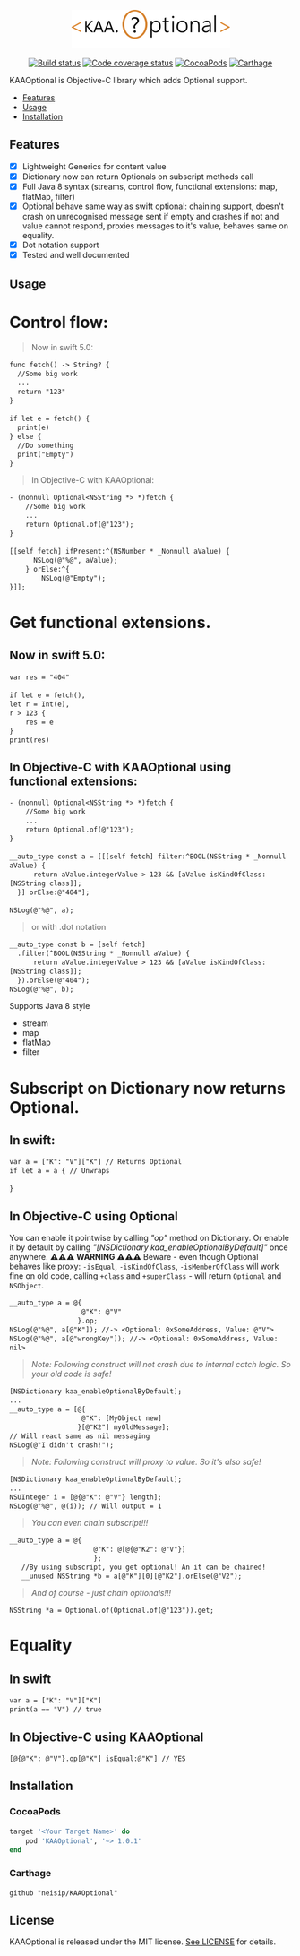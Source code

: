 <p align="center">
  <a href="https://github.com/neisip/KAAOptional"><img alt="KAAOptional: Optionals for Objective C" src="https://raw.githubusercontent.com/neisip/KAAOptional/master/KAAOptional.PNG"/></a>
</p>

<p align="center">
  <a href="https://travis-ci.org/neisip/KAAOptional"><img alt="Build status" src="https://travis-ci.org/neisip/KAAOptional.svg?branch=master"/></a>
  <a href="http://codecov.io/github/neisip/KAAOptional"><img alt="Code coverage status" src="http://codecov.io/github/neisip/KAAOptional/coverage.svg?branch=master"/></a>
  <a href="https://cocoapods.org/pods/KAAOptional"><img alt="CocoaPods" src="https://img.shields.io/cocoapods/v/KAAOptional.svg"/></a>
    <a href="https://github.com/Carthage/Carthage"><img alt="Carthage" src="https://img.shields.io/badge/Carthage-compatible-4BC51D.svg?style=flat"/></a>
</p>

KAAOptional is Objective-C library which adds Optional support.

- [Features](#features)
- [Usage](#usage)
- [Installation](#installation)

## Features

- [x] Lightweight Generics for content value
- [x] Dictionary now can return Optionals on subscript methods call
- [x] Full Java 8 syntax (streams, control flow, functional extensions: map, flatMap, filter)
- [x] Optional behave same way as swift optional: chaining support, doesn't crash on unrecognised message sent if empty and crashes if not and value cannot respond, proxies messages to it's value, behaves same on equality.
- [x] Dot notation support
- [x] Tested and well documented

## Usage

# Control flow:

> Now in swift 5.0:
```
func fetch() -> String? {
  //Some big work
  ...
  return "123"
}

if let e = fetch() {
  print(e)
} else {
  //Do something
  print("Empty")
}
```
> In Objective-C with KAAOptional:
```
- (nonnull Optional<NSString *> *)fetch {
    //Some big work
    ...
    return Optional.of(@"123");
}

[[self fetch] ifPresent:^(NSNumber * _Nonnull aValue) {
      NSLog(@"%@", aValue);
    } orElse:^{
        NSLog(@"Empty");
}]];
```

# Get functional extensions.

## Now in swift 5.0:

```
var res = "404"

if let e = fetch(),
let r = Int(e),
r > 123 {
    res = e
}
print(res)

```
## In Objective-C with KAAOptional using functional extensions:

```
- (nonnull Optional<NSString *> *)fetch {
    //Some big work
    ...
    return Optional.of(@"123");
}

__auto_type const a = [[[self fetch] filter:^BOOL(NSString * _Nonnull aValue) {
      return aValue.integerValue > 123 && [aValue isKindOfClass:[NSString class]];
  }] orElse:@"404"];

NSLog(@"%@", a);
```  
> or with .dot notation
```
__auto_type const b = [self fetch]
  .filter(^BOOL(NSString * _Nonnull aValue) {
      return aValue.integerValue > 123 && [aValue isKindOfClass:[NSString class]];
  }).orElse(@"404");
NSLog(@"%@", b);
```

Supports Java 8 style
- stream
- map
- flatMap
- filter

# Subscript on Dictionary now returns Optional.

## In swift:
```
var a = ["K": "V"]["K"] // Returns Optional
if let a = a { // Unwraps

}
```
## In Objective-C using Optional

You can enable it pointwise by calling *"op"* method on Dictionary.
Or enable it by default by calling *"[NSDictionary kaa_enableOptionalByDefault]"* once anywhere.
**⚠️⚠️⚠️ WARNING ⚠️⚠️⚠️**
Beware - even though Optional behaves like proxy: `-isEqual`, `-isKindOfClass`, `-isMemberOfClass` will work fine on old code,
calling `+class` and `+superClass` - will return `Optional` and `NSObject`.

```
__auto_type a = @{
                  @"K": @"V"
                 }.op;
NSLog(@"%@", a[@"K"]); //-> <Optional: 0xSomeAddress, Value: @"V">
NSLog(@"%@", a[@"wrongKey"]); //-> <Optional: 0xSomeAddress, Value: nil>
```

> *Note: Following construct will not crash due to internal catch logic. So your old code is safe!*
```
[NSDictionary kaa_enableOptionalByDefault];
...
__auto_type a = [@{
                  @"K": [MyObject new]
                 }[@"K2"] myOldMessage];
// Will react same as nil messaging
NSLog(@"I didn't crash!");

```
> *Note: Following construct will proxy to value. So it's also safe!*
```
[NSDictionary kaa_enableOptionalByDefault];
...
NSUInteger i = [@{@"K": @"V"} length];
NSLog(@"%@", @(i)); // Will output = 1
```

> *You can even chain subscript!!!*

```
__auto_type a = @{
                     @"K": @[@{@"K2": @"V"}]
                     };
   //By using subscript, you get optional! An it can be chained!
   __unused NSString *b = a[@"K"][0][@"K2"].orElse(@"V2");
```

> *And of course - just chain optionals!!!*

```
NSString *a = Optional.of(Optional.of(@"123")).get;
```

# Equality

## In swift
```
var a = ["K": "V"]["K"]
print(a == "V") // true
```

## In Objective-C using KAAOptional
```
[@{@"K": @"V"}.op[@"K"] isEqual:@"K"] // YES
```

## Installation

### CocoaPods

```ruby
target '<Your Target Name>' do
    pod 'KAAOptional', '~> 1.0.1'
end
```

### Carthage

```
github "neisip/KAAOptional"
```

## License

KAAOptional is released under the MIT license. [See LICENSE](https://github.com/neisip/KAAOptional/blob/master/LICENSE) for details.
